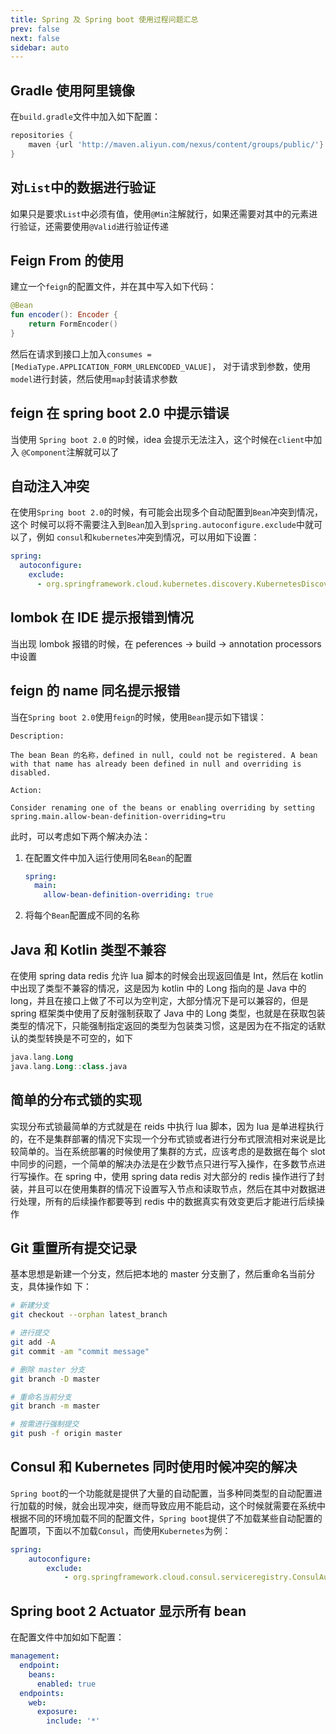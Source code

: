 ```yaml
---
title: Spring 及 Spring boot 使用过程问题汇总
prev: false
next: false
sidebar: auto
---
```


## Gradle 使用阿里镜像

在`build.gradle`文件中加入如下配置：

```groovy
repositories {
    maven {url 'http://maven.aliyun.com/nexus/content/groups/public/'}
}
```

## 对`List`中的数据进行验证

如果只是要求`List`中必须有值，使用`@Min`注解就行，如果还需要对其中的元素进行验证，还需要使用`@Valid`进行验证传递

## Feign From 的使用

建立一个`feign`的配置文件，并在其中写入如下代码：

``` kotlin
@Bean
fun encoder(): Encoder {
    return FormEncoder()
}
```

然后在请求到接口上加入`consumes = [MediaType.APPLICATION_FORM_URLENCODED_VALUE]`，
对于请求到参数，使用`model`进行封装，然后使用`map`封装请求参数

## feign 在 spring boot 2.0 中提示错误

当使用 `Spring boot 2.0` 的时候，idea 会提示无法注入，这个时候在`client`中加入
`@Component`注解就可以了

## 自动注入冲突

在使用`Spring boot 2.0`的时候，有可能会出现多个自动配置到`Bean`冲突到情况，这个
时候可以将不需要注入到`Bean`加入到`spring.autoconfigure.exclude`中就可以了，例如
`consul`和`kubernetes`冲突到情况，可以用如下设置：

``` yaml
spring:
  autoconfigure:
    exclude:
      - org.springframework.cloud.kubernetes.discovery.KubernetesDiscoveryClientAutoConfiguratio
```

## lombok 在 IDE 提示报错到情况

当出现 lombok 报错的时候，在 peferences -> build -> annotation processors 中设置

## feign 的 name 同名提示报错

当在`Spring boot 2.0`使用`feign`的时候，使用`Bean`提示如下错误：

```
Description:

The bean Bean 的名称，defined in null, could not be registered. A bean with that name has already been defined in null and overriding is disabled.

Action:

Consider renaming one of the beans or enabling overriding by setting spring.main.allow-bean-definition-overriding=tru
```

此时，可以考虑如下两个解决办法：

1. 在配置文件中加入运行使用同名`Bean`的配置

    ``` yaml
    spring:
      main:
        allow-bean-definition-overriding: true
    ```

2. 将每个`Bean`配置成不同的名称

## Java 和 Kotlin 类型不兼容

在使用 spring data redis 允许 lua 脚本的时候会出现返回值是 Int，然后在 kotlin 中出现了类型不兼容的情况，这是因为 kotlin 中的 Long 指向的是 Java 中的 long，并且在接口上做了不可以为空判定，大部分情况下是可以兼容的，但是 spring 框架类中使用了反射强制获取了 Java 中的 Long 类型，也就是在获取包装类型的情况下，只能强制指定返回的类型为包装类习惯，这是因为在不指定的话默认的类型转换是不可空的，如下

``` kotlin
java.lang.Long
java.lang.Long::class.java
```

## 简单的分布式锁的实现

实现分布式锁最简单的方式就是在 reids 中执行 lua 脚本，因为 lua 是单进程执行的，在不是集群部署的情况下实现一个分布式锁或者进行分布式限流相对来说是比较简单的。当在系统部署的时候使用了集群的方式，应该考虑的是数据在每个 slot 中同步的问题，一个简单的解决办法是在少数节点只进行写入操作，在多数节点进行写操作。在 spring 中，使用 spring data redis 对大部分的 redis 操作进行了封装，并且可以在使用集群的情况下设置写入节点和读取节点，然后在其中对数据进行处理，所有的后续操作都要等到 redis 中的数据真实有效变更后才能进行后续操作

## Git 重置所有提交记录

基本思想是新建一个分支，然后把本地的 master 分支删了，然后重命名当前分支，具体操作如
下：

``` bash
# 新建分支
git checkout --orphan latest_branch

# 进行提交
git add -A
git commit -am "commit message"

# 删除 master 分支
git branch -D master

# 重命名当前分支
git branch -m master

# 按需进行强制提交
git push -f origin master
```

## Consul 和 Kubernetes 同时使用时候冲突的解决

`Spring boot`的一个功能就是提供了大量的自动配置，当多种同类型的自动配置进行加载的时候，就会出现冲突，继而导致应用不能启动，这个时候就需要在系统中根据不同的环境加载不同的配置文件，`Spring boot`提供了不加载某些自动配置的配置项，下面以不加载`Consul`，而使用`Kubernetes`为例：

``` yml
spring:
    autoconfigure:
        exclude:
            - org.springframework.cloud.consul.serviceregistry.ConsulAutoServiceRegistrationAutoConfiguration
```

## Spring boot 2 Actuator 显示所有 bean

在配置文件中加如如下配置：

``` yml
management:
  endpoint:
    beans:
      enabled: true
  endpoints:
    web:
      exposure:
        include: '*'
```
